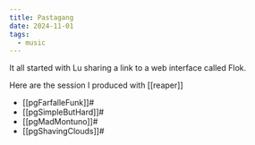 ```yaml
---
title: Pastagang
date: 2024-11-01
tags:
  - music
---
```


It all started with Lu sharing a link to a web interface called Flok.

Here are the session I produced with [[reaper]]

- [[pgFarfalleFunk]]#
- [[pgSimpleButHard]]#
- [[pgMadMontuno]]#
- [[pgShavingClouds]]#
